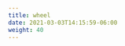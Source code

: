 ```yaml
---
title: wheel
date: 2021-03-03T14:15:59-06:00
weight: 40
---
```


<div class="field">
    <div class="triangle">
        <div class="triangle-1"></div>
        <div class="triangle-2"></div>
        <div class="triangle-3"></div>
        <div class="triangle-4"></div>
    </div>
</div>
